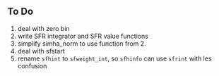 To Do
------
 1. deal with zero bin
 2. write SFR integrator and SFR value functions
 3. simplify simha_norm to use function from 2.
 4. deal with sfstart
 5. rename `sfhint` to `sfweight_int`, so `sfhinfo` can use `sfrint` with les confusion

